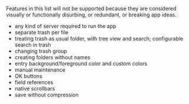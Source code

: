 Features in this list will not be supported because they are considered visually or functionally disurbing, or redundant, or breaking app ideas.

- any kind of server required to run the app
- separate trash per file
- treating trash as usual folder, with tree view and search; configurable search in trash
- changing trash group
- creating folders without names
- entry background/foreground color and custom colors
- manual maintenance
- OK buttons
- field references
- native scrollbars
- save without compression